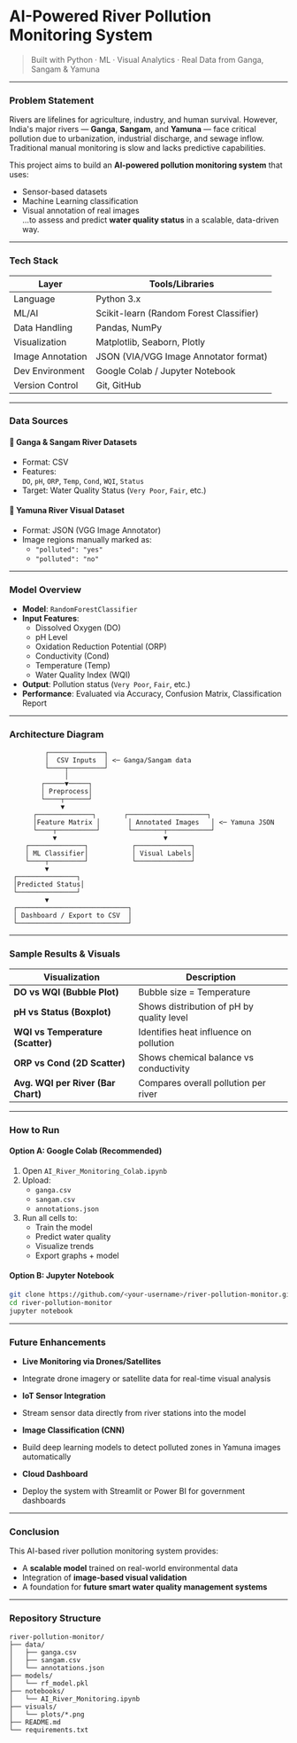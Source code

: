# AI-Powered River Pollution Monitoring System

>  Built with Python · ML · Visual Analytics · Real Data from Ganga, Sangam & Yamuna

---

###  Problem Statement

Rivers are lifelines for agriculture, industry, and human survival. However, India's major rivers — **Ganga**, **Sangam**, and **Yamuna** — face critical pollution due to urbanization, industrial discharge, and sewage inflow. Traditional manual monitoring is slow and lacks predictive capabilities.

This project aims to build an **AI-powered pollution monitoring system** that uses:
- Sensor-based datasets
- Machine Learning classification
- Visual annotation of real images  
...to assess and predict **water quality status** in a scalable, data-driven way.

---

###  Tech Stack

| Layer              | Tools/Libraries                      |
|-------------------|--------------------------------------|
| Language           | Python 3.x                           |
| ML/AI              | Scikit-learn (Random Forest Classifier) |
| Data Handling      | Pandas, NumPy                        |
| Visualization      | Matplotlib, Seaborn, Plotly          |
| Image Annotation   | JSON (VIA/VGG Image Annotator format) |
| Dev Environment    | Google Colab / Jupyter Notebook      |
| Version Control    | Git, GitHub                          |

---

###  Data Sources

#### 🔹 Ganga & Sangam River Datasets
- Format: CSV
- Features:  
  `DO`, `pH`, `ORP`, `Temp`, `Cond`, `WQI`, `Status`
- Target: Water Quality Status (`Very Poor`, `Fair`, etc.)

#### 🔹 Yamuna River Visual Dataset
- Format: JSON (VGG Image Annotator)
- Image regions manually marked as:
  - `"polluted": "yes"`
  - `"polluted": "no"`

---

###  Model Overview

- **Model**: `RandomForestClassifier`
- **Input Features**:
  - Dissolved Oxygen (DO)
  - pH Level
  - Oxidation Reduction Potential (ORP)
  - Conductivity (Cond)
  - Temperature (Temp)
  - Water Quality Index (WQI)
- **Output**: Pollution status (`Very Poor`, `Fair`, etc.)
- **Performance**: Evaluated via Accuracy, Confusion Matrix, Classification Report

---

###  Architecture Diagram

```
         ┌──────────────┐
         │  CSV Inputs  │ <─ Ganga/Sangam data
         └────┬─────────┘
              │
        ┌─────▼─────┐
        │ Preprocess│
        └────┬──────┘
             ▼
      ┌──────────────┐       ┌────────────────────┐
      │Feature Matrix │       │ Annotated Images   │ <─ Yamuna JSON
      └────┬──────────┘       └────────┬───────────┘
           ▼                           ▼
    ┌──────────────┐           ┌──────────────┐
    │ ML Classifier│           │ Visual Labels│
    └────┬─────────┘           └──────────────┘
         ▼
 ┌───────────────┐
 │Predicted Status│
 └───────────────┘
         ▼
 ┌────────────────────────────┐
 │ Dashboard / Export to CSV  │
 └────────────────────────────┘
```

---

###  Sample Results & Visuals

|  Visualization                     |  Description                               |
|------------------------------------|--------------------------------------------|
| **DO vs WQI (Bubble Plot)**        | Bubble size = Temperature                  |
| **pH vs Status (Boxplot)**         | Shows distribution of pH by quality level  |
| **WQI vs Temperature (Scatter)**   | Identifies heat influence on pollution     |
| **ORP vs Cond (2D Scatter)**       | Shows chemical balance vs conductivity     |
| **Avg. WQI per River (Bar Chart)** | Compares overall pollution per river       |

---

###  How to Run

####  Option A: Google Colab (Recommended)
1. Open `AI_River_Monitoring_Colab.ipynb`
2. Upload:
   - `ganga.csv`
   - `sangam.csv`
   - `annotations.json`
3. Run all cells to:
   - Train the model
   - Predict water quality
   - Visualize trends
   - Export graphs + model

####  Option B: Jupyter Notebook
```bash
git clone https://github.com/<your-username>/river-pollution-monitor.git
cd river-pollution-monitor
jupyter notebook
```

---

###  Future Enhancements

-  **Live Monitoring via Drones/Satellites**
  - Integrate drone imagery or satellite data for real-time visual analysis

-  **IoT Sensor Integration**
  - Stream sensor data directly from river stations into the model

-  **Image Classification (CNN)**
  - Build deep learning models to detect polluted zones in Yamuna images automatically

-  **Cloud Dashboard**
  - Deploy the system with Streamlit or Power BI for government dashboards

---

###  Conclusion

This AI-based river pollution monitoring system provides:
- A **scalable model** trained on real-world environmental data
- Integration of **image-based visual validation**
- A foundation for **future smart water quality management systems**

---

###  Repository Structure

```
river-pollution-monitor/
├── data/
│   ├── ganga.csv
│   ├── sangam.csv
│   └── annotations.json
├── models/
│   └── rf_model.pkl
├── notebooks/
│   └── AI_River_Monitoring.ipynb
├── visuals/
│   └── plots/*.png
├── README.md
└── requirements.txt
```
